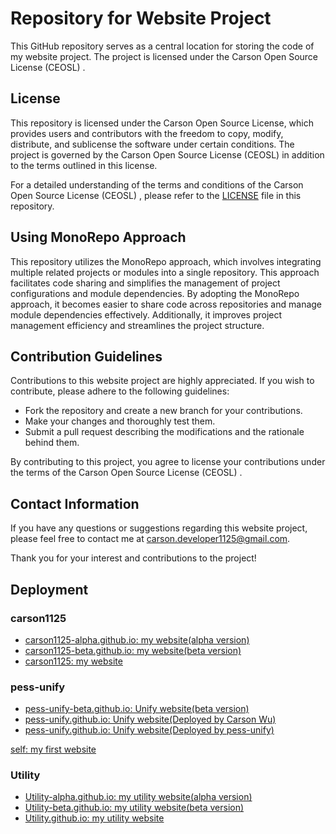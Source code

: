 # Repository for Website Project

This GitHub repository serves as a central location for storing the code of my website project. The project is licensed under the Carson Open Source License (CEOSL) .

## License

This repository is licensed under the Carson Open Source License, which provides users and contributors with the freedom to copy, modify, distribute, and sublicense the software under certain conditions. The project is governed by the Carson Open Source License (CEOSL)  in addition to the terms outlined in this license.

For a detailed understanding of the terms and conditions of the Carson Open Source License (CEOSL) , please refer to the [LICENSE](LICENSE) file in this repository.

## Using MonoRepo Approach

This repository utilizes the MonoRepo approach, which involves integrating multiple related projects or modules into a single repository. This approach facilitates code sharing and simplifies the management of project configurations and module dependencies. By adopting the MonoRepo approach, it becomes easier to share code across repositories and manage module dependencies effectively. Additionally, it improves project management efficiency and streamlines the project structure.

## Contribution Guidelines

Contributions to this website project are highly appreciated. If you wish to contribute, please adhere to the following guidelines:

- Fork the repository and create a new branch for your contributions.
- Make your changes and thoroughly test them.
- Submit a pull request describing the modifications and the rationale behind them.

By contributing to this project, you agree to license your contributions under the terms of the Carson Open Source License (CEOSL) .

## Contact Information

If you have any questions or suggestions regarding this website project, please feel free to contact me at [carson.developer1125@gmail.com](mailto:carson.developer1125@gmail.com).

Thank you for your interest and contributions to the project!

## Deployment

### carson1125

- [carson1125-alpha.github.io: my website(alpha version)](https://carson-we.github.io/Obsolete/Website/carson1125/carson1125-alpha.github.io/)
- [carson1125-beta.github.io: my website(beta version)](https://carson-we.github.io/Obsolete/Website/carson1125/carson1125-beta.github.io/)
- [carson1125: my website](https://carson-we.github.io/Website/carson1125/carson1125/)

### pess-unify

- [pess-unify-beta.github.io: Unify website(beta version)](https://carson-we.github.io/Website/pess-unify/pess-unify-beta.github.io/)
- [pess-unify.github.io: Unify website(Deployed by Carson Wu)](https://carson-we.github.io/Website/pess-unify/pess-unify.github.io/)
- [pess-unify.github.io: Unify website(Deployed by pess-unify)](https://pess-unify.github.io)

[self: my first website](https://carson-we.github.io/Website/Self/)

### Utility

- [Utility-alpha.github.io: my utility website(alpha version)](https://carson-we.github.io/Obsolete/Website/Utility/Utility-alpha.github.io/)
- [Utility-beta.github.io: my utility website(beta version)](https://carson-we.github.io/Obsolete/Website/Utility/Utility-beta.github.io/)
- [Utility.github.io: my utility website](https://carson-we.github.io/Obsolete/Website/Utility/Utility.github.io/)
